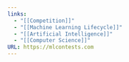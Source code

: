 ```yaml
---
links:
  - "[[Competition]]"
  - "[[Machine Learning Lifecycle]]"
  - "[[Artificial Intelligence]]"
  - "[[Computer Science]]"
URL: https://mlcontests.com
---
```

